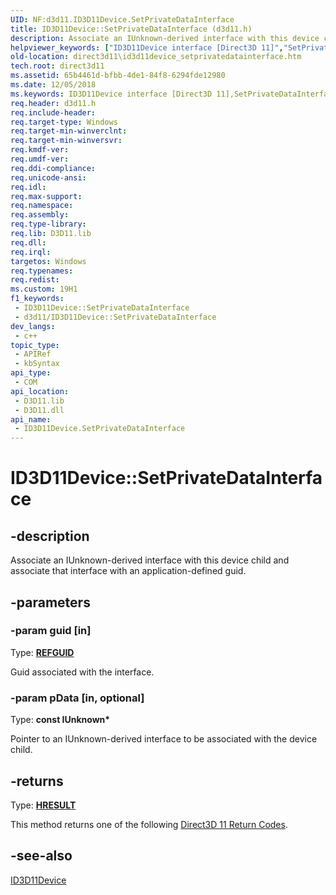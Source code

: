 ```yaml
---
UID: NF:d3d11.ID3D11Device.SetPrivateDataInterface
title: ID3D11Device::SetPrivateDataInterface (d3d11.h)
description: Associate an IUnknown-derived interface with this device child and associate that interface with an application-defined guid.
helpviewer_keywords: ["ID3D11Device interface [Direct3D 11]","SetPrivateDataInterface method","ID3D11Device.SetPrivateDataInterface","ID3D11Device::SetPrivateDataInterface","SetPrivateDataInterface","SetPrivateDataInterface method [Direct3D 11]","SetPrivateDataInterface method [Direct3D 11]","ID3D11Device interface","c27aaa23-b80d-2dcf-0f00-1b62c5fb3acb","d3d11/ID3D11Device::SetPrivateDataInterface","direct3d11.id3d11device_setprivatedatainterface"]
old-location: direct3d11\id3d11device_setprivatedatainterface.htm
tech.root: direct3d11
ms.assetid: 65b4461d-bfbb-4de1-84f8-6294fde12980
ms.date: 12/05/2018
ms.keywords: ID3D11Device interface [Direct3D 11],SetPrivateDataInterface method, ID3D11Device.SetPrivateDataInterface, ID3D11Device::SetPrivateDataInterface, SetPrivateDataInterface, SetPrivateDataInterface method [Direct3D 11], SetPrivateDataInterface method [Direct3D 11],ID3D11Device interface, c27aaa23-b80d-2dcf-0f00-1b62c5fb3acb, d3d11/ID3D11Device::SetPrivateDataInterface, direct3d11.id3d11device_setprivatedatainterface
req.header: d3d11.h
req.include-header: 
req.target-type: Windows
req.target-min-winverclnt: 
req.target-min-winversvr: 
req.kmdf-ver: 
req.umdf-ver: 
req.ddi-compliance: 
req.unicode-ansi: 
req.idl: 
req.max-support: 
req.namespace: 
req.assembly: 
req.type-library: 
req.lib: D3D11.lib
req.dll: 
req.irql: 
targetos: Windows
req.typenames: 
req.redist: 
ms.custom: 19H1
f1_keywords:
 - ID3D11Device::SetPrivateDataInterface
 - d3d11/ID3D11Device::SetPrivateDataInterface
dev_langs:
 - c++
topic_type:
 - APIRef
 - kbSyntax
api_type:
 - COM
api_location:
 - D3D11.lib
 - D3D11.dll
api_name:
 - ID3D11Device.SetPrivateDataInterface
---
```


# ID3D11Device::SetPrivateDataInterface


## -description

Associate an IUnknown-derived interface with this device child and associate that interface with an application-defined guid.

## -parameters

### -param guid [in]

Type: <b><a href="https://docs.microsoft.com/openspecs/windows_protocols/ms-oaut/6e7d7108-c213-40bc-8294-ac13fe68fd50">REFGUID</a></b>

Guid associated with the interface.

### -param pData [in, optional]

Type: <b>const IUnknown*</b>

Pointer to an IUnknown-derived interface to be associated with the device child.

## -returns

Type: <b><a href="/windows/win32/com/structure-of-com-error-codes">HRESULT</a></b>

This method returns one of the following <a href="https://docs.microsoft.com/windows/desktop/direct3d11/d3d11-graphics-reference-returnvalues">Direct3D 11 Return Codes</a>.

## -see-also

<a href="https://docs.microsoft.com/windows/desktop/api/d3d11/nn-d3d11-id3d11device">ID3D11Device</a>

